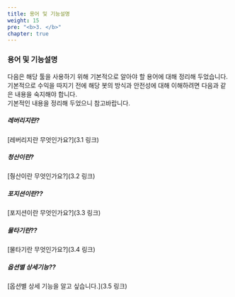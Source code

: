 ```yaml
---
title: 용어 및 기능설명
weight: 15
pre: "<b>3. </b>"
chapter: true
---
```


### 용어 및 기능설명

다음은 해당 툴을 사용하기 위해 기본적으로 알아야 할 용어에 대해 정리해 두었습니다.</br>
기본적으로 수익을 따지기 전에 해당 봇의 방식과 안전성에 대해 이해하려면 다음과 같은 내용을 숙지해야 합니다.</br>
기본적인 내용을 정리해 두었으니 참고바랍니다.

##### 레버리지란?

[레버리지란 무엇인가요?](3.1 링크)

##### 청산이란?

[췅산이란 무엇인가요?](3.2 링크)


##### 포지션이란??

[포지션이란 무엇인가요?](3.3 링크)

##### 물타기란??

[물타기란 무엇인가요?](3.4 링크)

##### 옵션별 상세기능??

[옵션별 상세 기능을 알고 싶습니다.](3.5 링크)
